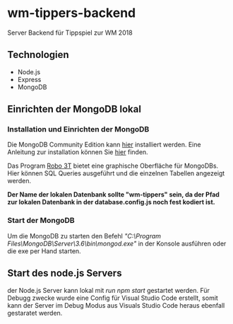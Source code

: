 # wm-tippers-backend
Server Backend für Tippspiel zur WM 2018

## Technologien
* Node.js
* Express
* MongoDB

## Einrichten der MongoDB lokal

### Installation und Einrichten der MongoDB
Die MongoDB Community Edition kann [hier](https://www.mongodb.com/download-center?jmp=tutorials&_ga=2.29013244.1731473274.1526449746-1552623019.1526449746#community) installiert werden. Eine Anleitung zur installation können Sie [hier](https://docs.mongodb.com/manual/tutorial/install-mongodb-on-windows/) finden.

Das Program [Robo 3T](https://robomongo.org/download) bietet eine graphische Oberfläche für MongoDBs. Hier können SQL Queries ausgeführt und die einzelnen Tabellen angezeigt werden. 

<b>Der Name der lokalen Datenbank sollte "wm-tippers" sein, da der Pfad zur lokalen Datenbank in der database.config.js noch fest kodiert ist.</b>

### Start der MongoDB
Um die MongoDB zu starten den Befehl
<i>"C:\Program Files\MongoDB\Server\3.6\bin\mongod.exe"</i> in der Konsole ausführen oder die exe per Hand starten.

## Start des node.js Servers

der Node.js Server kann lokal mit <i>run npm start</i> gestartet werden.
Für Debugg zwecke wurde eine Config für Visual Studio Code erstellt, somit kann der Server im Debug Modus aus Visuals Studio Code heraus ebenfall gestaratet werden.
